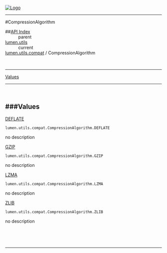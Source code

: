 
[![Logo](../../../../images/logo.png)](../../../../index.html)

---

#CompressionAlgorithm


##[API Index](../../../../api/index.html#lumen.utils)   
&emsp;&emsp;&emsp;parent    
[lumen.utils](../)     
&emsp;&emsp;&emsp;current    
[lumen.utils.compat](./) / CompressionAlgorithm

<br/>

---


[Values](#Values)   


---

&nbsp;   

<a class="lift" name="Values" ></a>
###Values   
---
<a class="lift" name="DEFLATE" href="#DEFLATE">DEFLATE</a>



`lumen.utils.compat.CompressionAlgorithm.DEFLATE`

<span class="small_desc_flat"> no description </span>   

<a class="lift" name="GZIP" href="#GZIP">GZIP</a>



`lumen.utils.compat.CompressionAlgorithm.GZIP`

<span class="small_desc_flat"> no description </span>   

<a class="lift" name="LZMA" href="#LZMA">LZMA</a>



`lumen.utils.compat.CompressionAlgorithm.LZMA`

<span class="small_desc_flat"> no description </span>   

<a class="lift" name="ZLIB" href="#ZLIB">ZLIB</a>



`lumen.utils.compat.CompressionAlgorithm.ZLIB`

<span class="small_desc_flat"> no description </span>   

&nbsp;   



&nbsp;
&nbsp;
&nbsp;

---  


&nbsp;   
&nbsp;   